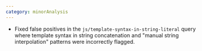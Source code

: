 ```yaml
---
category: minorAnalysis
---
```

* Fixed false positives in the `js/template-syntax-in-string-literal` query where template syntax in string concatenation and "manual string interpolation" patterns were incorrectly flagged.
